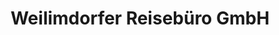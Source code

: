 ---
title: "Weilimdorfer Reisebüro GmbH"
url: /stuttgart/weilimdorfer-reisebuero-gmbh/
shop: Reisebüro
---